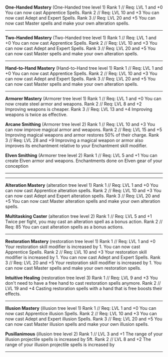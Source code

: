 


**One-Handed Mastery** (One-Handed tree level 1)
Rank 1 // Req: LVL 1 and +0
You can now cast Apprentice Spells.
Rank 2 // Req: LVL 10 and +3
You can now cast Adept and Expert Spells.
Rank 3 // Req: LVL 20 and +5
You can now cast Master spells and make your own alteration spells.

---

**Two-Handed Mastery** (Two-Handed tree level 1)
Rank 1 // Req: LVL 1 and +0
You can now cast Apprentice Spells.
Rank 2 // Req: LVL 10 and +3
You can now cast Adept and Expert Spells.
Rank 3 // Req: LVL 20 and +5
You can now cast Master spells and make your own alteration spells.

---

**Hand-to-Hand Mastery** (Hand-to-Hand tree level 1)
Rank 1 // Req: LVL 1 and +0
You can now cast Apprentice Spells.
Rank 2 // Req: LVL 10 and +3
You can now cast Adept and Expert Spells.
Rank 3 // Req: LVL 20 and +5
You can now cast Master spells and make your own alteration spells.

---

**Armorer Mastery** (Armorer tree level 1)
Rank 1 // Req: LVL 1 and +0
You can now create steel armor and weapons.
Rank 2 // Req: LVL 8 and +2
Improving weapons is cheaper.
Rank 3 // Req: LVL 13 and +4
Improving weapons is twice as effective.

**Arcane Smithing** (Armorer tree level 2)
Rank 1 // Req: LVL 10 and +3
You can now improve magical armor and weapons.
Rank 2 // Req: LVL 15 and +5
Improving magical weapons and armor restores 50% of their charge.
Rank 3 // Req: LVL 28 and +9
Improving a magical weapon or armor also improves its enchantment relative to your Enchantment skill modifier.

**Elven Smithing** (Armorer tree level 2)
Rank 1 // Req: LVL 5 and +1
You can create Elven armor and weapons. Enchantments done on Elven gear of your conception 

---





---

**Alteration Mastery** (alteration tree level 1)
Rank 1 // Req: LVL 1 and +0
You can now cast Apprentice alteration spells.
Rank 2 // Req: LVL 10 and +3
You can now cast Adept and Expert alteration spells.
Rank 3 // Req: LVL 20 and +5
You can now cast Master alteration spells and make your own alteration spells.

**Multitasking Caster** (alteration tree level 2)
Rank 1 // Req: LVL 5 and +1
Twice per fight, you may cast an alteration spell as a bonus action.
Rank 2 // Req: 85
You can cast alteration spells as a bonus actions.

---

**Restoration Mastery** (restoration tree level 1)
Rank 1 // Req: LVL 1 and +0
Your restoration skill modifier is increased by 1. You can now cast Apprentice Spells.
Rank 2 // Req: LVL 10 and +3
Your restoration skill modifier is increased by 1. You can now cast Adept and Expert Spells.
Rank 3 // Req: LVL 20 and +5
Your restoration skill modifier is increased by 1. You can now cast Master spells and make your own restoration spells.

**Intuitive Healing** (restoration tree level 3)
Rank 1 // Req: LVL 9 and +3
You don't need to have a free hand to cast restoration spells anymore.
Rank 2 // LVL 19 and +4
Casting restoration spells with a hand that is free boosts their effects.

---

**Illusion Mastery** (illusion tree level 1)
Rank 1 // Req: LVL 1 and +0
You can now cast Apprentice illusion Spells.
Rank 2 // Req: LVL 10 and +3
You can now cast Adept and Expert illusion Spells.
Rank 3 // Req: LVL 20 and +5
You can now cast Master illusion spells and make your own illusion spells.

**Pusillanimous** (illusion tree level 2)
Rank 1 // LVL 3  and +1
The range of your illusion projectile spells is increased by 5ft.
Rank 2 // LVL 8 and +2
The range of your illusion projectile spells is increased by 

---

